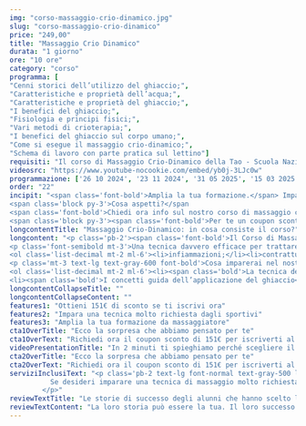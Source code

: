 ```yaml
---
img: "corso-massaggio-crio-dinamico.jpg"
slug: "corso-massaggio-crio-dinamico"
price: "249,00"
title: "Massaggio Crio Dinamico"
durata: "1 giorno"
ore: "10 ore"
category: "corso"
programma: [
"Cenni storici dell’utilizzo del ghiaccio;",
"Caratteristiche e proprietà dell’acqua;",
"Caratteristiche e proprietà del ghiaccio;",
"I benefici del ghiaccio;",
"Fisiologia e principi fisici;",
"Vari metodi di crioterapia;",
"I benefici del ghiaccio sul corpo umano;",
"Come si esegue il massaggio crio-dinamico;",
"Schema di lavoro con parte pratica sul lettino"]
requisiti: "Il corso di Massaggio Crio-Dinamico della Tao - Scuola Nazionale di Massaggio è aperto a chi ha già un’esperienza di base precedente, soprattutto una conoscenza delle tecniche del massaggio base classico svedese, quali sfioramenti, frizioni, impastamenti, vibrazioni e percussioni, in tutte le loro varianti, delle tecniche del massaggio decontratturante e sportivo, inoltre è fondamentale la conoscenza dell'anatomia del corpo umano."
videosrc: "https://www.youtube-nocookie.com/embed/yb0j-3LJc0w"
programmazione: ['26 10 2024', '23 11 2024', '31 05 2025', '15 03 2025', '22 11 2025']    
order: "22"
incipit: "<span class='font-bold'>Amplia la tua formazione.</span> Impara una nuova tecnica di massaggio. <span class='font-bold'>Scegli la migliore didattica per nuove opportunità di carriera.</span>
<span class='block py-3'>Cosa aspetti?</span
<span class='font-bold'>Chiedi ora info sul nostro corso di massaggio crio-dinamico.</span>
<span class='block py-3'><span class='font-bold'>Per te un coupon sconto per iniziare al meglio questo percorso</span> insieme a noi.</span>"
longcontentTitle: "Massaggio Crio-Dinamico: in cosa consiste il corso?"            
longcontent: "<p class='pb-2'><span class='font-bold'>Il Corso di Massaggio Crio-dinamico ti insegnerà come usare il freddo</span> come agente terapeutico <span class='font-bold'>per ridurre il dolore e migliorare la circolazione.</span></p> 
<p class='font-semibold mt-3'>Una tecnica davvero efficace per trattare:</p>
<ol class='list-decimal mt-2 ml-6'><li>infiammazioni;</li><li>contratture;</li><li>crampi;</li><li>tensioni muscolari;</li><li>infortuni;</li><li>inestetismi;</li></ol><p class='mt-2'><span class='font-bold'>Il ghiaccio se usato sapientemente</span> come ti insegneremo nel nostro corso <span class='font-bold'>diventa uno strumento davvero importante per agire sul dolore</span> e facilitare il recupero funzionale della muscolatura. <span class='font-bold'>Una tecnica di massaggio molto richiesta in ambito sportivo perché</span> se da un lato ha un effetto anestetico soprattutto nella fase acuta degli infortuni (specialmente se di natura traumatica) dall’altro <span class='font-bold'>agevola il recupero post gara.</span></p>
<p class='mt-3 text-lg text-gray-600 font-bold'>Cosa imparerai nel nostro corso di Massaggio Crio Dinamico?</p>
<ol class='list-decimal mt-2 ml-6'><li><span class='bold'>La tecnica del ghiaccio in modo dinamico</span> che verrà usato sul corpo come se fosse un vero e proprio massaggio; </li>
<li><span class='bold'>I concetti guida dell’applicazione del ghiaccio</span>. Come usarlo? Quando usarlo? Quanto usarne? Questi tre elementi determinano il giusto recupero muscolare.</li></ol>"
longcontentCollapseTitle: ""
longcontentCollapseContent: ""
features1: "Ottieni 151€ di sconto se ti iscrivi ora"
features2: "Impara una tecnica molto richiesta dagli sportivi"
features3: "Amplia la tua formazione da massaggiatore"  
cta1OverTitle: "Ecco la sorpresa che abbiamo pensato per te"
cta1OverText: "Richiedi ora il coupon sconto di 151€ per iscriverti al corso di massaggio crio-dinamico"
videoPresentationTitle: "In 2 minuti ti spieghiamo perché scegliere il corso di massaggio crio-dinamico"
cta2OverTitle: "Ecco la sorpresa che abbiamo pensato per te"
cta2OverText: "Richiedi ora il coupon sconto di 151€ per iscriverti al corso di massaggio crio-dinamico"
serviziInclusiText: "<p class='pb-2 text-lg font-normal text-gray-500 lg:text-xl sm:px-16 lg:px-48 text-justify'>
          Se desideri imparare una tecnica di massaggio molto richiesta nei centri benessere e sportivi, questo è il corso giusto per te. Cosa aspetti? Iscriviti ora. 
        </p>"
reviewTextTitle: "Le storie di successo degli alunni che hanno scelto la nostra scuola di massaggio"        
reviewTextContent: "La loro storia può essere la tua. Il loro successo puoi ottenerlo anche tu.<span class='block py-2'>Cosa aspetti? Scegli anche tu di essere finalmente felice del lavoro che scegli.</span>" 
---
```

